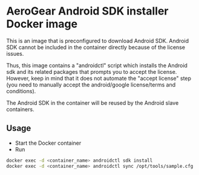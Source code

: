 # AeroGear Android SDK installer Docker image

This is an image that is preconfigured to download Android SDK. Android SDK cannot be included in the container directly because of the license issues.
                                   
Thus, this image contains a "androidctl" script which installs the Android sdk and its related packages that prompts you to accept the license. 
However, keep in mind that it does not automate the "accept license" step (you need to manually accept the android/google license/terms and conditions).

The Android SDK in the container will be reused by the Android slave containers.

## Usage

* Start the Docker container
* Run

```bash
docker exec -d <container_name> androidctl sdk install
docker exec -d <container_name> androidctl sync /opt/tools/sample.cfg
```
